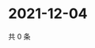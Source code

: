 # 2021-12-04

共 0 条

<!-- BEGIN WEIBO -->
<!-- 最后更新时间 Sat Dec 04 2021 06:13:55 GMT+0800 (China Standard Time) -->

<!-- END WEIBO -->
